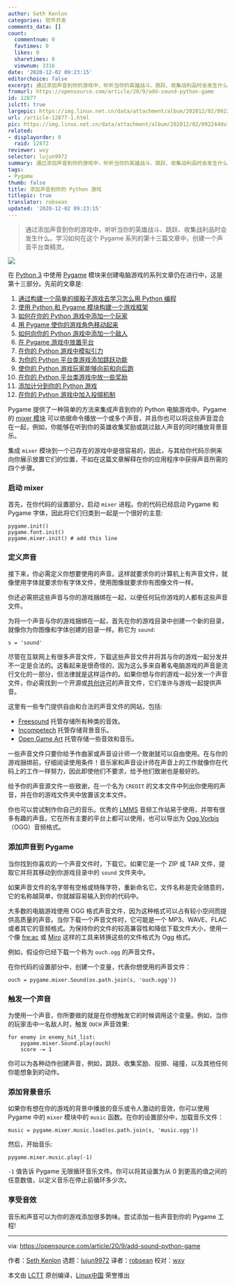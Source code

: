```yaml
---
author: Seth Kenlon
categories: 软件开发
comments_data: []
count:
  commentnum: 0
  favtimes: 0
  likes: 0
  sharetimes: 0
  viewnum: 3316
date: '2020-12-02 09:23:15'
editorchoice: false
excerpt: 通过添加声音到你的游戏中，听听当你的英雄战斗、跳跃、收集战利品时会发生什么。学习如何在这个 Pygame 系列的第十三篇文章中，创建一个声音平台类精灵。
fromurl: https://opensource.com/article/20/9/add-sound-python-game
id: 12877
islctt: true
largepic: https://img.linux.net.cn/data/attachment/album/202012/02/092244du74f14837zmo7fz.jpg
url: /article-12877-1.html
pic: https://img.linux.net.cn/data/attachment/album/202012/02/092244du74f14837zmo7fz.jpg.thumb.jpg
related:
- displayorder: 0
  raid: 12872
reviewer: wxy
selector: lujun9972
summary: 通过添加声音到你的游戏中，听听当你的英雄战斗、跳跃、收集战利品时会发生什么。学习如何在这个 Pygame 系列的第十三篇文章中，创建一个声音平台类精灵。
tags:
- Pygame
thumb: false
title: 添加声音到你的 Python 游戏
titlepic: true
translator: robsean
updated: '2020-12-02 09:23:15'
---
```



> 
> 通过添加声音到你的游戏中，听听当你的英雄战斗、跳跃、收集战利品时会发生什么。学习如何在这个 Pygame 系列的第十三篇文章中，创建一个声音平台类精灵。
> 
> 
> 


![](/data/attachment/album/202012/02/092244du74f14837zmo7fz.jpg)


在 [Python 3](https://www.python.org/) 中使用 [Pygame](https://www.pygame.org/news) 模块来创建电脑游戏的系列文章仍在进行中，这是第十三部分。先前的文章是:


1. [通过构建一个简单的掷骰子游戏去学习怎么用 Python 编程](/article-9071-1.html)
2. [使用 Python 和 Pygame 模块构建一个游戏框架](/article-10850-1.html)
3. [如何在你的 Python 游戏中添加一个玩家](/article-10858-1.html)
4. [用 Pygame 使你的游戏角色移动起来](/article-10874-1.html)
5. [如何向你的 Python 游戏中添加一个敌人](/article-10883-1.html)
6. [在 Pygame 游戏中放置平台](/article-10902-1.html)
7. [在你的 Python 游戏中模拟引力](/article-11780-1.html)
8. [为你的 Python 平台类游戏添加跳跃功能](/article-11790-1.html)
9. [使你的 Python 游戏玩家能够向前和向后跑](/article-11819-1.html)
10. [在你的 Python 平台类游戏中放一些奖励](/article-11828-1.html)
11. [添加计分到你的 Python 游戏](/article-11839-1.html)
12. [在你的 Python 游戏中加入投掷机制](/article-12872-1.html)


Pygame 提供了一种简单的方法来集成声音到你的 Python 电脑游戏中。Pygame 的 [mixer 模块](https://www.pygame.org/docs/ref/mixer.html) 可以依据命令播放一个或多个声音，并且你也可以将这些声音混合在一起，例如，你能够在听到你的英雄收集奖励或跳过敌人声音的同时播放背景音乐。


集成 `mixer` 模块到一个已存在的游戏中是很容易的，因此，与其给你代码示例来向你展示放置它们的位置，不如在这篇文章解释在你的应用程序中获得声音所需的四个步骤。


### 启动 mixer


首先，在你代码的设置部分，启动 `mixer` 进程。你的代码已经启动 Pygame 和 Pygame 字体，因此将它们归类到一起是一个很好的主意:



```
pygame.init()
pygame.font.init()
pygame.mixer.init() # add this line

```

### 定义声音


接下来，你必需定义你想要使用的声音。这样就要求你的计算机上有声音文件，就像使用字体就要求你有字体文件，使用图像就要求你有图像文件一样。


你还必需把这些声音与你的游戏捆绑在一起，以便任何玩你游戏的人都有这些声音文件。


为将一个声音与你的游戏捆绑在一起，首先在你的游戏目录中创建一个新的目录，就像你为你图像和字体创建的目录一样。称它为 `sound`:



```
s = 'sound'

```

尽管在互联网上有很多声音文件，下载这些声音文件并将其与你的游戏一起分发并不一定是合法的。这看起来是很奇怪的，因为这么多来自著名电脑游戏的声音是流行文化的一部分，但法律就是这样运作的。如果你想与你的游戏一起分发一个声音文件，你必需找到一个开源或[共创许可](https://opensource.com/article/20/1/what-creative-commons)的声音文件，它们准许与游戏一起提供声音。


这里有一些专门提供自由和合法的声音文件的网站，包括:


* [Freesound](https://freesound.org) 托管存储所有种类的音效。
* [Incompetech](https://incompetech.filmmusic.io) 托管存储背景音乐。
* [Open Game Art](https://opengameart.org) 托管存储一些音效和音乐。


一些声音文件只要你给予作曲家或声音设计师一个致谢就可以自由使用。在与你的游戏捆绑前，仔细阅读使用条件！音乐家和声音设计师在声音上的工作就像你在代码上的工作一样努力，因此即使他们不要求，给予他们致谢也是极好的。


给予你的声音源文件一些致谢，在一个名为 `CREDIT` 的文本文件中列出你使用的声音，并在你的游戏文件夹中放置该文本文件。


你也可以尝试制作你自己的音乐。优秀的 [LMMS](https://opensource.com/life/16/2/linux-multimedia-studio) 音频工作站易于使用，并带有很多有趣的声音。它在所有主要的平台上都可以使用，也可以导出为 [Ogg Vorbis](https://en.wikipedia.org/wiki/Vorbis)（OGG）音频格式。


### 添加声音到 Pygame


当你找到你喜欢的一个声音文件时，下载它。如果它是一个 ZIP 或 TAR 文件，提取它并将其移动到你游戏目录中的 `sound` 文件夹中。


如果声音文件的名字带有空格或特殊字符，重新命名它。文件名称是完全随意的，它的名称越简单，你就越容易输入到你的代码中。


大多数的电脑游戏使用 OGG 格式声音文件，因为这种格式可以占有较小空间而提供高质量的声音。当你下载一个声音文件时，它可能是一个 MP3、WAVE、FLAC 或者其它的音频格式。为保持你的文件的较高兼容性和降低下载文件大小，使用一个像 [fre:ac](https://www.freac.org/index.php/en/downloads-mainmenu-330) 或 [Miro](http://getmiro.com) 这样的工具来转换这些的文件格式为 Ogg 格式。


例如，假设你已经下载一个称为 `ouch.ogg` 的声音文件。


在你代码的设置部分中，创建一个变量，代表你想使用的声音文件：



```
ouch = pygame.mixer.Sound(os.path.join(s, 'ouch.ogg'))

```

### 触发一个声音


为使用一个声音，你所要做的就是在你想触发它的时候调用这个变量。例如，当你的玩家击中一名敌人时，触发 `OUCH` 声音效果:



```
for enemy in enemy_hit_list:
    pygame.mixer.Sound.play(ouch)
    score -= 1

```

你可以为各种动作创建声音，例如，跳跃、收集奖励、投掷、碰撞，以及其他任何你能想象到的动作。


### 添加背景音乐


如果你有想在你的游戏的背景中播放的音乐或令人激动的音效，你可以使用 Pygame 中的 `mixer` 模块中的 `music` 函数。在你的设置部分中，加载音乐文件：



```
music = pygame.mixer.music.load(os.path.join(s, 'music.ogg'))

```

然后，开始音乐:



```
pygame.mixer.music.play(-1)

```

`-1` 值告诉 Pygame 无限循环音乐文件。你可以将其设置为从 0 到更高的值之间的任意数值，以定义音乐在停止前循环多少次。


### 享受音效


音乐和声音可以为你的游戏添加很多韵味。尝试添加一些声音到你的 Pygame 工程!




---


via: <https://opensource.com/article/20/9/add-sound-python-game>


作者：[Seth Kenlon](https://opensource.com/users/seth) 选题：[lujun9972](https://github.com/lujun9972) 译者：[robsean](https://github.com/robsean) 校对：[wxy](https://github.com/wxy)


本文由 [LCTT](https://github.com/LCTT/TranslateProject) 原创编译，[Linux中国](https://linux.cn/) 荣誉推出